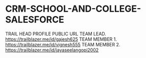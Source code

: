 # CRM-SCHOOL-AND-COLLEGE-SALESFORCE

TRAIL HEAD PROFILE PUBLIC URL
TEAM LEAD.     https://trailblazer.me/id/gajesh625
TEAM MEMBER 1. https://trailblazer.me/id/vignesh555 
TEAM MEMBER 2. https://trailblazer.me/id/jayaseelangopi2002
